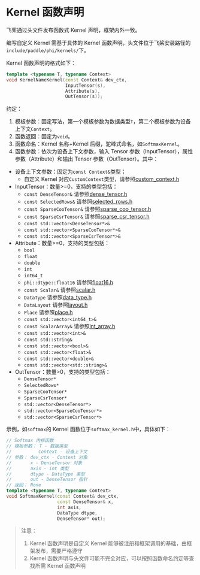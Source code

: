 # Kernel 函数声明

飞桨通过头文件发布函数式 Kernel 声明，框架内外一致。

编写自定义 Kernel 需基于具体的 Kernel 函数声明，头文件位于飞桨安装路径的`include/paddle/phi/kernels/`下。

Kernel 函数声明的格式如下：

```c++
template <typename T, typename Context>
void KernelNameKernel(const Context& dev_ctx,
                      InputTensor(s),
                      Attribute(s),
                      OutTensor(s));
```

约定：

1. 模板参数：固定写法，第一个模板参数为数据类型`T`，第二个模板参数为设备上下文`Context`。
2. 函数返回：固定为`void`。
3. 函数命名：Kernel 名称+Kernel 后缀，驼峰式命名，如`SoftmaxKernel`。
4. 函数参数：依次为设备上下文参数，输入 Tensor 参数（InputTensor），属性参数（Attribute）和输出 Tensor 参数（OutTensor）。其中：
- 设备上下文参数：固定为`const Context&`类型；
    - 自定义 Kernel 对应`CustomContext`类型，请参照[custom_context.h](https://github.com/PaddlePaddle/Paddle/blob/develop/paddle/phi/backends/custom/custom_context.h)
- InputTensor：数量>=0，支持的类型包括：
    - `const DenseTensor&` 请参照[dense_tensor.h](https://github.com/PaddlePaddle/Paddle/blob/develop/paddle/phi/core/dense_tensor.h)
    - `const SelectedRows&` 请参照[selected_rows.h](https://github.com/PaddlePaddle/Paddle/blob/develop/paddle/phi/core/selected_rows.h)
    - `const SparseCooTensor&` 请参照[sparse_coo_tensor.h](https://github.com/PaddlePaddle/Paddle/blob/develop/paddle/phi/core/sparse_coo_tensor.h)
    - `const SparseCsrTensor&` 请参照[sparse_csr_tensor.h](https://github.com/PaddlePaddle/Paddle/blob/develop/paddle/phi/core/sparse_csr_tensor.h)
    - `const std::vector<DenseTensor*>&`
    - `const std::vector<SparseCooTensor*>&`
    - `const std::vector<SparseCsrTensor*>&`
- Attribute：数量>=0，支持的类型包括：
    - `bool`
    - `float`
    - `double`
    - `int`
    - `int64_t`
    - `phi::dtype::float16` 请参照[float16.h](https://github.com/PaddlePaddle/Paddle/blob/develop/paddle/phi/common/float16.h)
    - `const Scalar&` 请参照[scalar.h](https://github.com/PaddlePaddle/Paddle/blob/develop/paddle/phi/common/scalar.h)
    - `DataType` 请参照[data_type.h](https://github.com/PaddlePaddle/Paddle/blob/develop/paddle/phi/common/data_type.h)
    - `DataLayout` 请参照[layout.h](https://github.com/PaddlePaddle/Paddle/blob/develop/paddle/phi/common/layout.h)
    - `Place` 请参照[place.h](https://github.com/PaddlePaddle/Paddle/blob/develop/paddle/phi/common/place.h)
    - `const std::vector<int64_t>&`
    - `const ScalarArray&` 请参照[int_array.h](https://github.com/PaddlePaddle/Paddle/blob/develop/paddle/phi/common/int_array.h)
    - `const std::vector<int>&`
    - `const std::string&`
    - `const std::vector<bool>&`
    - `const std::vector<float>&`
    - `const std::vector<double>&`
    - `const std::vector<std::string>&`
- OutTensor：数量>0，支持的类型包括：
    - `DenseTensor*`
    - `SelectedRows*`
    - `SparseCooTensor*`
    - `SparseCsrTensor*`
    - `std::vector<DenseTensor*>`
    - `std::vector<SparseCooTensor*>`
    - `std::vector<SparseCsrTensor*>`

示例，如`softmax`的 Kernel 函数位于`softmax_kernel.h`中，具体如下：

```c++
// Softmax 内核函数
// 模板参数： T - 数据类型
//          Context - 设备上下文
// 参数： dev_ctx - Context 对象
//       x - DenseTensor 对象
//       axis - int 类型
//       dtype - DataType 类型
//       out - DenseTensor 指针
// 返回： None
template <typename T, typename Context>
void SoftmaxKernel(const Context& dev_ctx,
                   const DenseTensor& x,
                   int axis,
                   DataType dtype,
                   DenseTensor* out);
```

> 注意：
> 1. Kernel 函数声明是自定义 Kernel 能够被注册和框架调用的基础，由框架发布，需要严格遵守
> 2. Kernel 函数声明与头文件可能不完全对应，可以按照函数命名约定等查找所需 Kernel 函数声明
